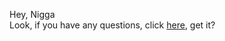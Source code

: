 Hey, Nigga
<br>
Look, if you have any questions, click [here](https://www.zhihu.com/people/strong-hua/posts), get it?


